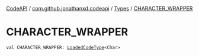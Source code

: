 [CodeAPI](../../index.md) / [com.github.jonathanxd.codeapi](../index.md) / [Types](index.md) / [CHARACTER_WRAPPER](.)

# CHARACTER_WRAPPER

`val CHARACTER_WRAPPER: `[`LoadedCodeType`](../../com.github.jonathanxd.codeapi.type/-loaded-code-type/index.md)`<Char>`
